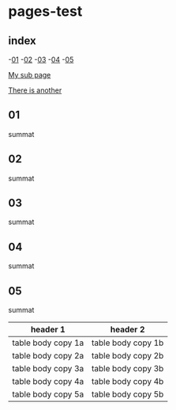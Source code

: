 # pages-test 

## index
-[01](#01)
-[02](#02)
-[03](#03)
-[04](#04)
-[05](#05)

[My sub page](/my-subfolder/summat.md)

[There is another](/my-subfolder/summat-2.md)

## 01
summat

## 02
summat

## 03
summat

## 04
summat

## 05
summat

|header 1|header 2|
|--------|--------|
|table body copy 1a| table body copy 1b|
|table body copy 2a| table body copy 2b|
|table body copy 3a| table body copy 3b|
|table body copy 4a| table body copy 4b|
|table body copy 5a| table body copy 5b|
